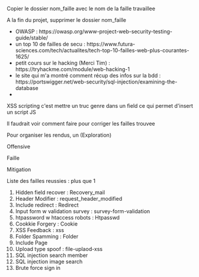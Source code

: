 Copier le dossier nom_faille avec le nom de la faille travaillee

A la fin du projet, supprimer le dossier nom_faille

<ul>
	<li>OWASP : https://owasp.org/www-project-web-security-testing-guide/stable/</li>
	<li>un top 10 de failles de secu : https://www.futura-sciences.com/tech/actualites/tech-top-10-failles-web-plus-courantes-1625/</li>
	<li>petit cours sur le hacking (Merci Tim) : https://tryhackme.com/module/web-hacking-1</li>
	<li>le site qui m'a montré comment récup des infos sur la bdd : https://portswigger.net/web-security/sql-injection/examining-the-database<li>
</ul>
<p>
XSS scripting c'est mettre un truc genre <script>alert(1)</script> dans un field ce qui permet d'insert un script JS
</p>

<p>Il faudrait voir comment faire pour corriger les failles trouvee</p>
<p>Pour organiser les rendus, un (Exploration)

Offensive

Faille

Mitigation</p>

<p>
	Liste des failles reussies : plus que 1<br>
	<ol>
		<li>Hidden field recover : Recovery_mail</li>
		<li>Header Modifier : request_header_modified</li>
		<li>Include redirect : Redirect</li>
		<li>Input form w validation survey : survey-form-validation</li>
		<li>htpassword w htaccess robots :  Htpasswd</li>
		<li>Cookkie Forgery : Cookie</li>
		<li>XSS Feedback : xss</li>
		<li>Folder Spamming : Folder</li>
		<li>Include Page</li>
		<li>Upload type spoof : file-uplaod-xss</li>
		<li>SQL injection search member</li>
		<li>SQL injection image search</li>
		<li>Brute force sign in</li>
	</ol>
</p>